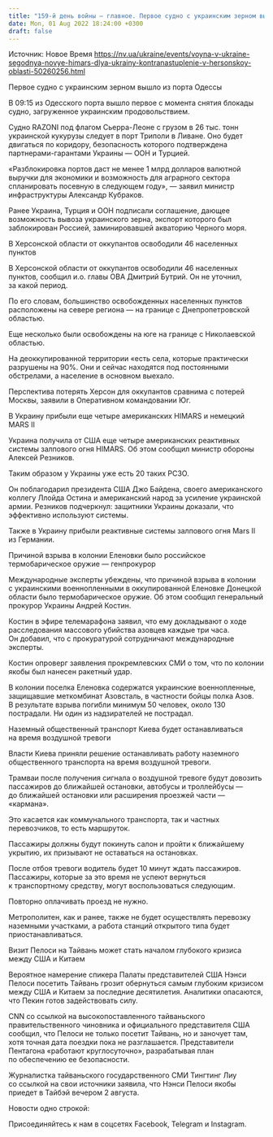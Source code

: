 ```yaml
---
title: "159-й день войны — главное. Первое судно с украинским зерном вышло из Одессы, Украина получила еще 4 HIMARS, США и Китай на грани конфликта"
date: Mon, 01 Aug 2022 18:24:00 +0300
draft: false
---
```

Источник: Новое Время https://nv.ua/ukraine/events/voyna-v-ukraine-segodnya-novye-himars-dlya-ukrainy-kontranastuplenie-v-hersonskoy-oblasti-50260256.html


Первое судно с украинским зерном вышло из порта Одессы

В 09:15 из Одесского порта вышло первое с момента снятия блокады судно, загруженное украинским продовольствием.

Судно RAZONI под флагом Сьерра-Леоне с грузом в 26 тыс. тонн украинской кукурузы следует в порт Триполи в Ливане. Оно будет двигаться по коридору, безопасность которого подтверждена партнерами-гарантами Украины — ООН и Турцией.

«Разблокировка портов даст не менее 1 млрд долларов валютной выручки для экономики и возможность для аграрного сектора спланировать посевную в следующем году», — заявил министр инфраструктуры Александр Кубраков.

Ранее Украина, Турция и ООН подписали соглашение, дающее возможность вывоза украинского зерна, экспорт которого был заблокирован Россией, заминировавшей акваторию Черного моря.

В Херсонской области от оккупантов освободили 46 населенных пунктов

В Херсонской области от оккупантов освободили 46 населенных пунктов, сообщил и.о. главы ОВА Дмитрий Бутрий. Он не уточнил, за какой период.

По его словам, большинство освобожденных населенных пунктов расположены на севере региона — на границе с Днепропетровской областью.

Еще несколько были освобождены на юге на границе с Николаевской областью.

На деоккупированной территории «есть села, которые практически разрушены на 90%. Они и сейчас находятся под постоянными обстрелами, а население в основном выехало.

Перспектива потерять Херсон для оккупантов сравнима с потерей Москвы, заявили в Оперативном командовании Юг.

В Украину прибыли еще четыре американских HIMARS и немецкий MARS II

Украина получила от США еще четыре американских реактивных системы залпового огня HIMARS. Об этом сообщил министр обороны Алексей Резников.

Таким образом у Украины уже есть 20 таких РСЗО.

Он поблагодарил президента США Джо Байдена, своего американского коллегу Ллойда Остина и американский народ за усиление украинской армии. Резников подчеркнул: защитники Украины доказали, что эффективно используют системы.

Также в Украину прибыли реактивные системы залпового огня Mars II из Германии.

Причиной взрыва в колонии Еленовки было российское термобарическое оружие — генпрокурор

Международные эксперты убеждены, что причиной взрыва в колонии с украинскими военнопленными в оккупированной Еленовке Донецкой области было термобарическое оружие. Об этом сообщил генеральный прокурор Украины Андрей Костин.

Костин в эфире телемарафона заявил, что ему докладывают о ходе расследования массового убийства азовцев каждые три часа. Он добавил, что с прокуратурой сотрудничают международные эксперты.

Костин опроверг заявления прокремлевских СМИ о том, что по колонии якобы был нанесен ракетный удар.

В колонии поселка Еленовка содержатся украинские военнопленные, защищавшие меткомбинат Азовсталь, в частности бойцы полка Азов. В результате взрыва погибли минимум 50 человек, около 130 пострадали. Ни один из надзирателей не пострадал.

Наземный общественный транспорт Киева будет останавливаться на время воздушной тревоги

Власти Киева приняли решение останавливать работу наземного общественного транспорта на время воздушной тревоги.

Трамваи после получения сигнала о воздушной тревоге будут довозить пассажиров до ближайшей остановки, автобусы и троллейбусы — до ближайшей остановки или расширения проезжей части — «кармана».

Это касается как коммунального транспорта, так и частных перевозчиков, то есть маршруток.

Пассажиры должны будут покинуть салон и пройти к ближайшему укрытию, их призывают не оставаться на остановках.

После отбоя тревоги водитель будет 10 минут ждать пассажиров. Пассажиры, которые за это время не успеют вернуться к транспортному средству, могут воспользоваться следующим.

Повторно оплачивать проезд не нужно.

Метрополитен, как и ранее, также не будет осуществлять перевозку наземными участками, а работа станций открытого типа будет приостанавливаться.

Визит Пелоси на Тайвань может стать началом глубокого кризиса между США и Китаем

Вероятное намерение спикера Палаты представителей США Нэнси Пелоси посетить Тайвань грозит обернуться самым глубоким кризисом между США и Китаем за последние десятилетия. Аналитики опасаются, что Пекин готов задействовать силу.

CNN со ссылкой на высокопоставленного тайваньского правительственного чиновника и официального представителя США сообщил, что Пелоси не только посетит Тайвань, но и заночует там, хотя точная дата поездки пока не разглашается. Представители Пентагона «работают круглосуточно», разрабатывая план по обеспечению ее безопасности.

Журналистка тайваньского государственного СМИ Тингтинг Лиу со ссылкой на свои источники заявила, что Нэнси Пелоси якобы приедет в Тайбэй вечером 2 августа.

Новости одно строкой:

Присоединяйтесь к нам в соцсетях Facebook, Telegram и Instagram.

